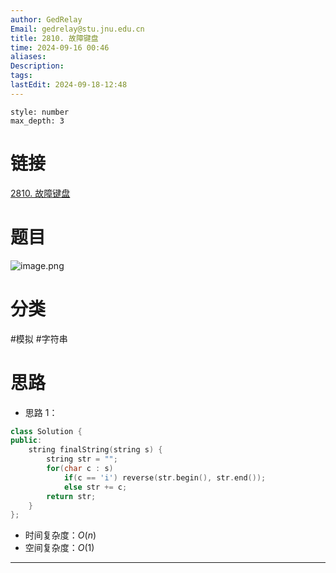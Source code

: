 ```yaml
---
author: GedRelay
Email: gedrelay@stu.jnu.edu.cn
title: 2810. 故障键盘
time: 2024-09-16 00:46
aliases: 
Description: 
tags: 
lastEdit: 2024-09-18-12:48
---
```


```toc
style: number
max_depth: 3
```

# 链接
[2810. 故障键盘](https://leetcode.cn/problems/faulty-keyboard/) 

# 题目
![image.png](https://ged-pic-bed.oss-cn-guangzhou.aliyuncs.com/img/202409160046120.png)


# 分类
#模拟 #字符串 

# 思路
- 思路 1：


```cpp
class Solution {
public:
    string finalString(string s) {
        string str = "";
        for(char c : s)
            if(c == 'i') reverse(str.begin(), str.end());
            else str += c;
        return str;
    }
};
```


- 时间复杂度：${O\left( n \right)  }$ 
- 空间复杂度：${O\left( 1 \right)  }$ 


---

